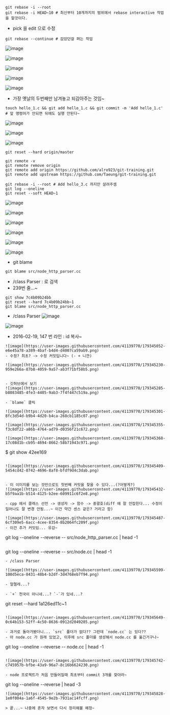 
```
git rebase -i --root
git rebase -i HEAD~10 # 최신부터 10개까지의 범위에서 rebase interactive 작업을 할것이다.
```
- pick 을 edit 으로 수정

```
git rebase --continue # 감았던걸 펴는 작업
```

![image](https://user-images.githubusercontent.com/41139770/179342770-78633a52-50fb-4228-b2e2-4fb96e5a9ca1.png)

![image](https://user-images.githubusercontent.com/41139770/179342824-5a425de7-c292-4679-8992-a85ae86b4801.png)

![image](https://user-images.githubusercontent.com/41139770/179342836-8cd5b72a-24c3-4f68-875d-a808cd12a827.png)

![image](https://user-images.githubusercontent.com/41139770/179342851-84d0164c-0506-46cc-880a-d8e3401062c2.png)


![image](https://user-images.githubusercontent.com/41139770/179342909-4fc24d22-09a3-469c-a026-f699bf0a9e52.png)

- 가장 옛날의 두번째만 남겨놓고 되감아주는 것임~

```
touch hello_1.c && git add hello_1.c && git commit -m 'Add hello_1.c' # 앞 명령어가 안되면 뒤에도 실행 안된다~
```

![image](https://user-images.githubusercontent.com/41139770/179343093-f33f0c55-7c1f-4576-9b7c-aca6d45765a8.png)

![image](https://user-images.githubusercontent.com/41139770/179343172-74b80b45-a7da-4d44-8fa4-5c57361a6578.png)

![image](https://user-images.githubusercontent.com/41139770/179343210-0084e165-1129-41ac-a10d-d6e4069db574.png)

```
git reset --hard origin/master

```


```
git remote -v
git remote remove origin
git remote add origin https://github.com/alro923/git-training.git
git remote add upstream https://github.com/Taeung/git-training.git
```

```
git rebase -i --root # Add hello_3.c 까지만 살려주셈
git log --oneline
git reset --soft HEAD~1
```

![image](https://user-images.githubusercontent.com/41139770/179343669-7fd2c123-d70c-4bb6-af0b-6b85ea53ff19.png)

![image](https://user-images.githubusercontent.com/41139770/179343723-79c8efde-9b3b-44ea-a5fd-e0193f60f1e1.png)

![image](https://user-images.githubusercontent.com/41139770/179343790-b02596ba-b04b-4d38-a733-81bfb246eecf.png)

![image](https://user-images.githubusercontent.com/41139770/179343816-fb420611-02c1-4955-ac58-086741f33bb0.png)

![image](https://user-images.githubusercontent.com/41139770/179344018-438e67f3-6ec8-47ae-a61a-f25fb75b2518.png)

![image](https://user-images.githubusercontent.com/41139770/179344175-7d5019e3-9033-4479-951b-7b8e053d9f85.png)



- git blame


```
git blame src/node_http_parser.cc
```
- /class Parser : 로 검색
- 239번 줄...~

```
git show 7c4b09b24bb
git reset --hard 7c4b09b24bb~1
git blame src/node_http_parser.cc
```

- /class Parser
![image](https://user-images.githubusercontent.com/41139770/179345217-6f049618-e90d-4ffa-81c7-a97eb9c21e16.png)

![image](https://user-images.githubusercontent.com/41139770/179345156-99fe7177-a15f-43de-ba12-a82499adbc7d.png)

- 2016-02-19, 147 번 라인 : id 복사~
```
![image](https://user-images.githubusercontent.com/41139770/179345052-e6e45a78-a389-4baf-b4d4-d4007ca59ab9.png)
- 수정? 최초? -> 수정 커밋입니다~ (- + 니깐)

![image](https://user-images.githubusercontent.com/41139770/179345230-959e266a-87b8-4059-9a57-ab3f71bf58b5.png)


- 깃허브에서 보기
![image](https://user-images.githubusercontent.com/41139770/179345285-b8083485-4fe3-4405-9ab3-7f4f447c519a.png)

- `blame` 클릭

![image](https://user-images.githubusercontent.com/41139770/179345301-8fc3d54d-b9b4-4d20-b4ca-268cb1185c07.png)

![image](https://user-images.githubusercontent.com/41139770/179345355-f3c8df22-a86b-4764-ad79-d0356f21c672.png)

![image](https://user-images.githubusercontent.com/41139770/179345368-17c08d1b-cb95-4694-8662-58b71943c971.png)

```
$ git show 42ee169
```

![image](https://user-images.githubusercontent.com/41139770/179345409-5454cd42-0742-4696-8af8-bfdf9d4c3dab.png)


- 이 이미지를 보는 것만으로도 첫번째 커밋을 찾을 수 있다...(?어떻게?)
![image](https://user-images.githubusercontent.com/41139770/179345432-b5f9aa1b-b514-4125-b2ee-609911c6f2e8.png)

- cpp 에서 클래스 선언 -> 생성자 -> 함수 -> 중괄호(diff 에 잘 안잡힌다... 수정이 일어나도 잘 변경 안됨...~ 이건 약간 센스 같은? 거라고 함)

![image](https://user-images.githubusercontent.com/41139770/179345487-6cf309e5-6acc-4cee-8354-8b2064fc209f.png)
- 이건 추가 커밋임... 유감~

```
git log --oneline --reverse -- src/node_http_parser.cc | head -1
```
```
git log --oneline --reverse -- src/node.cc | head -1
```
- /class Parser

![image](https://user-images.githubusercontent.com/41139770/179345599-100d5eca-8431-48b4-b2df-3d4768eb7f94.png)

- 얼렐레...?

- `+` 천국이 아니네...? `-`가 있네...?
```
git reset --hard 1a126ed11c~1
```

![image](https://user-images.githubusercontent.com/41139770/179345649-0c64b153-52ff-4c50-8636-0912d2049285.png)

- 과거로 돌아가봤더니... `src` 폴더가 없다?? 그런데 `node.cc` 는 있다??
- 아 node.cc 가 원래 있었고, 이후에 src 폴더를 생성해서 node.cc 를 옮긴거구나~

```
git log --oneline --reverse -- node.cc | head -1

```

![image](https://user-images.githubusercontent.com/41139770/179345742-c745957b-bfbe-43a9-96a7-8c16b6624230.png)

- node 프로젝트가 처음 만들어질때 최초부터 commit 3개를 찾아라~
```
git log --oneline --reverse | head -3

```
![image](https://user-images.githubusercontent.com/41139770/179345828-1e0f004a-1a6f-4545-9e2b-7931ac14fcff.png)

> 끝...~ 나중에 혼자 보면서 다시 정리해볼 예정~
